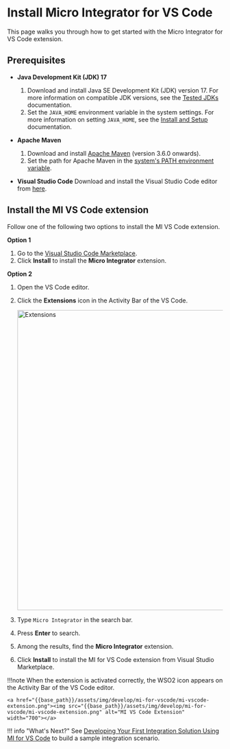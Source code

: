 # Install Micro Integrator for VS Code

This page walks you through how to get started with the Micro Integrator for VS Code extension.

## Prerequisites

- **Java Development Kit (JDK) 17**
    1. Download and install Java SE Development Kit (JDK) version 17. For more information on compatible JDK versions, see the [Tested JDKs]({{base_path}}/install-and-setup/setup/reference/product-compatibility/#tested-jdks) documentation.
    2. Set the `JAVA_HOME` environment variable in the system settings. For more information on setting `JAVA_HOME`, see the [Install and Setup]({{base_path}}/install-and-setup/install/installing-mi/#setting-up-java_home) documentation.

- **Apache Maven**
    1. Download and install [Apache Maven](https://maven.apache.org/download.cgi) (version 3.6.0 onwards).
    2. Set the path for Apache Maven in the [system's PATH environment variable](https://maven.apache.org/install.html).

- **Visual Studio Code**
    Download and install the Visual Studio Code editor from [here](https://code.visualstudio.com/download).

## Install the MI VS Code extension

Follow one of the following two options to install the MI VS Code extension.

**Option 1**

1. Go to the [Visual Studio Code Marketplace](https://marketplace.visualstudio.com/items?itemName=WSO2.micro-integrator).
2. Click **Install** to install the **Micro Integrator** extension.


**Option 2**

1. Open the VS Code editor.
2. Click the **Extensions** icon in the Activity Bar of the VS Code.

    <a href="{{base_path}}/assets/img/develop/mi-for-vscode/extensions.png"><img src="{{base_path}}/assets/img/develop/mi-for-vscode/extensions.png" alt="Extensions" width="700"></a>

3. Type `Micro Integrator` in the search bar. 
4. Press **Enter** to search. 
5. Among the results, find the **Micro Integrator** extension.
6. Click **Install** to install the MI for VS Code extension from Visual Studio Marketplace.

!!!note
    When the extension is activated correctly, the WSO2 icon appears on the Activity Bar of the VS Code editor.

    <a href="{{base_path}}/assets/img/develop/mi-for-vscode/mi-vscode-extension.png"><img src="{{base_path}}/assets/img/develop/mi-for-vscode/mi-vscode-extension.png" alt="MI VS Code Extension" width="700"></a>

!!! info "What's Next?"
    See [Developing Your First Integration Solution Using MI for VS Code]({{base_path}}/develop/mi-for-vscode/quick-start-guide-mi-for-vscode) to build a sample integration scenario.
